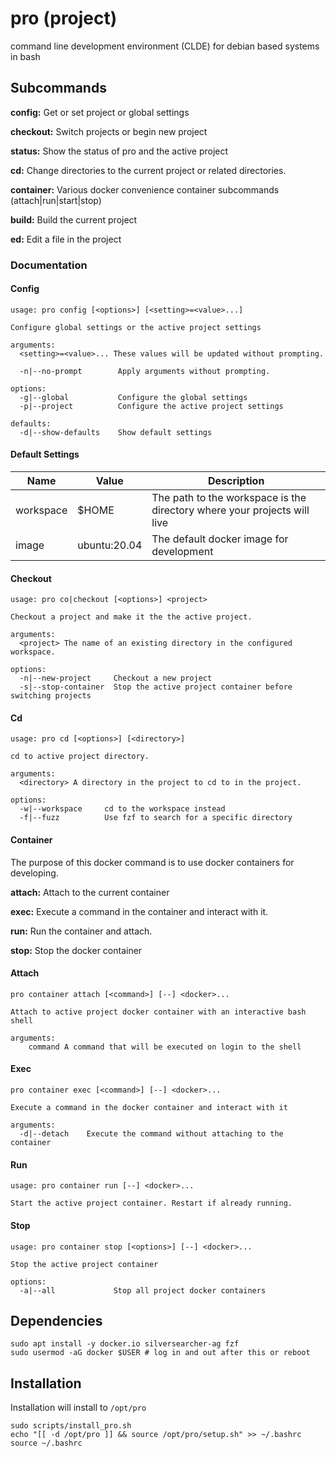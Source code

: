 # pro (project)
command line development environment (CLDE) for debian based systems in bash

## Subcommands

**config:** Get or set project or global settings

**checkout:** Switch projects or begin new project

**status:** Show the status of pro and the active project

**cd:** Change directories to the current project or related directories.

**container:** Various docker convenience container subcommands (attach|run|start|stop)

**build:** Build the current project

**ed:** Edit a file in the project

### Documentation

#### Config

```
usage: pro config [<options>] [<setting>=<value>...]

Configure global settings or the active project settings

arguments:
  <setting>=<value>... These values will be updated without prompting.

  -n|--no-prompt        Apply arguments without prompting.

options:
  -g|--global           Configure the global settings
  -p|--project          Configure the active project settings

defaults:
  -d|--show-defaults    Show default settings
```

#### Default Settings


| Name      | Value        | Description                                                              |
|-----------|--------------|--------------------------------------------------------------------------|
| workspace | $HOME        | The path to the workspace is the directory where your projects will live |
| image     | ubuntu:20.04 | The default docker image for development                                 |


#### Checkout

```
usage: pro co|checkout [<options>] <project>

Checkout a project and make it the the active project.

arguments:
  <project> The name of an existing directory in the configured workspace.

options:
  -n|--new-project     Checkout a new project
  -s|--stop-container  Stop the active project container before switching projects
```

#### Cd

```
usage: pro cd [<options>] [<directory>]

cd to active project directory. 

arguments:
  <directory> A directory in the project to cd to in the project.

options:
  -w|--workspace     cd to the workspace instead
  -f|--fuzz 		 Use fzf to search for a specific directory 
```

#### Container

The purpose of this docker command is to use docker containers for
developing.

**attach:** Attach to the current container

**exec:** Execute a command in the container and interact with it.

**run:** Run the container and attach.

**stop:** Stop the docker container


#### Attach
```
pro container attach [<command>] [--] <docker>...

Attach to active project docker container with an interactive bash shell

arguments:
	command A command that will be executed on login to the shell
```

#### Exec
```
pro container exec [<command>] [--] <docker>...

Execute a command in the docker container and interact with it

arguments:
  -d|--detach    Execute the command without attaching to the container
```

#### Run

```
usage: pro container run [--] <docker>...

Start the active project container. Restart if already running.
```

#### Stop
```
usage: pro container stop [<options>] [--] <docker>...

Stop the active project container

options:
  -a|--all     		   Stop all project docker containers
```



## Dependencies

```
sudo apt install -y docker.io silversearcher-ag fzf
sudo usermod -aG docker $USER # log in and out after this or reboot
```

## Installation

Installation will install to `/opt/pro`

```
sudo scripts/install_pro.sh
echo "[[ -d /opt/pro ]] && source /opt/pro/setup.sh" >> ~/.bashrc
source ~/.bashrc
```
